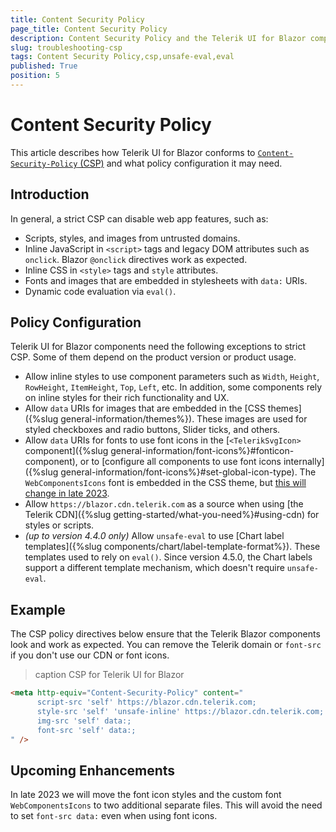 ```yaml
---
title: Content Security Policy
page_title: Content Security Policy
description: Content Security Policy and the Telerik UI for Blazor components suite.
slug: troubleshooting-csp
tags: Content Security Policy,csp,unsafe-eval,eval
published: True
position: 5
---
```


# Content Security Policy

This article describes how Telerik UI for Blazor conforms to [`Content-Security-Policy` (CSP)](https://developer.mozilla.org/en-US/docs/Web/HTTP/Headers/Content-Security-Policy) and what policy configuration it may need.

## Introduction

In general, a strict CSP can disable web app features, such as:

* Scripts, styles, and images from untrusted domains.
* Inline JavaScript in `<script>` tags and legacy DOM attributes such as `onclick`. Blazor `@onclick` directives work as expected.
* Inline CSS in `<style>` tags and `style` attributes. 
* Fonts and images that are embedded in stylesheets with `data:` URIs.
* Dynamic code evaluation via `eval()`.

## Policy Configuration

Telerik UI for Blazor components need the following exceptions to strict CSP. Some of them depend on the product version or product usage.

* Allow inline styles to use component parameters such as `Width`, `Height`, `RowHeight`, `ItemHeight`, `Top`, `Left`, etc. In addition, some components rely on inline styles for their rich functionality and UX.
* Allow `data` URIs for images that are embedded in the [CSS themes]({%slug general-information/themes%}). These images are used for styled checkboxes and radio buttons, Slider ticks, and others.
* Allow `data` URIs for fonts to use font icons in the [`<TelerikSvgIcon>` component]({%slug general-information/font-icons%}#fonticon-component), or to [configure all components to use font icons internally]({%slug general-information/font-icons%}#set-global-icon-type). The `WebComponentsIcons` font is embedded in the CSS theme, but [this will change in late 2023](#upcoming-enhancements).
* Allow `https://blazor.cdn.telerik.com` as a source when using [the Telerik CDN]({%slug getting-started/what-you-need%}#using-cdn) for styles or scripts.
* *(up to version 4.4.0 only)* Allow `unsafe-eval` to use [Chart label templates]({%slug components/chart/label-template-format%}). These templates used to rely on `eval()`. Since version 4.5.0, the Chart labels support a different template mechanism, which doesn't require `unsafe-eval`.

## Example

The CSP policy directives below ensure that the Telerik Blazor components look and work as expected. You can remove the Telerik domain or `font-src` if you don't use our CDN or font icons.

>caption CSP for Telerik UI for Blazor

<div class="skip-repl"></div>

````HTML
<meta http-equiv="Content-Security-Policy" content="
      script-src 'self' https://blazor.cdn.telerik.com;
      style-src 'self' 'unsafe-inline' https://blazor.cdn.telerik.com;
      img-src 'self' data:;
      font-src 'self' data:;
" />
````

## Upcoming Enhancements

In late 2023 we will move the font icon styles and the custom font `WebComponentsIcons` to two additional separate files. This will avoid the need to set `font-src data:` even when using font icons.
